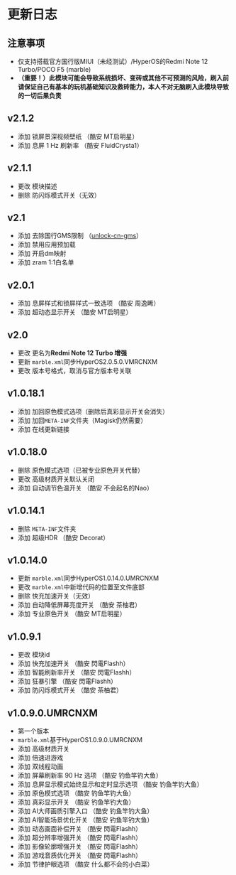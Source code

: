 # 更新日志

## 注意事项
- 仅支持搭载官方国行版MIUI（未经测试）/HyperOS的Redmi Note 12 Turbo/POCO F5 (marble)
- **（重要！）此模块可能会导致系统损坏、变砖或其他不可预测的风险，刷入前请保证自己有基本的玩机基础知识及救砖能力，本人不对无脑刷入此模块导致的一切后果负责**

## v2.1.2
- 添加 锁屏景深视频壁纸 （酷安 MT启明星）
- 添加 息屏 1 Hz 刷新率 （酷安 FluidCrysta1）

## v2.1.1
- 更改 模块描述
- 删除 防闪烁模式开关（无效）

## v2.1
- 添加 去除国行GMS限制 （[unlock-cn-gms](https://github.com/fei-ke/unlock-cn-gms)）
- 添加 禁用应用预加载
- 添加 开启dm映射
- 添加 zram 1:1白名单

## v2.0.1
- 添加 息屏样式和锁屏样式一致选项 （酷安 周逸睎）
- 添加 超动态显示开关 （酷安 MT启明星）

## v2.0
- 更改 更名为**Redmi Note 12 Turbo 增强**
- 更新 `marble.xml`同步HyperOS2.0.5.0.VMRCNXM
- 更改 版本号格式，取消与官方版本号关联

## v1.0.18.1
- 添加 加回原色模式选项（删除后真彩显示开关会消失）
- 添加 加回`META-INF`文件夹（Magisk仍然需要）
- 添加 在线更新链接

## v1.0.18.0
- 删除 原色模式选项（已被专业原色开关代替）
- 更改 高级材质开关默认关闭
- 添加 自动调节色温开关 （酷安 不会起名的Nao）

## v1.0.14.1
- 删除 `META-INF`文件夹
- 添加 超级HDR （酷安 Decorat）

## v1.0.14.0
- 更新 `marble.xml`同步HyperOS1.0.14.0.UMRCNXM
- 更改 `marble.xml`中新增代码的位置至文件底部
- 删除 快充加速开关（无效）
- 添加 自动降低屏幕亮度开关 （酷安 茶柚君）
- 添加 专业原色开关 （酷安 MT启明星）

## v1.0.9.1
- 更改 模块id
- 添加 快充加速开关 （酷安 閃電Flashh）
- 添加 智能刷新率开关 （酷安 閃電Flashh）
- 添加 狂暴引擎 （酷安 閃電Flashh）
- 添加 防闪烁模式开关 （酷安 茶柚君）

## v1.0.9.0.UMRCNXM
- 第一个版本
- `marble.xml`基于HyperOS1.0.9.0.UMRCNXM
- 添加 高级材质开关
- 添加 倍速进游戏
- 添加 双线程动画
- 添加 屏幕刷新率 90 Hz 选项 （酷安 钓鱼竿钓大鱼）
- 添加 息屏显示模式始终显示和定时显示选项 （酷安 钓鱼竿钓大鱼）
- 添加 原色模式选项 （酷安 钓鱼竿钓大鱼）
- 添加 真彩显示开关 （酷安 钓鱼竿钓大鱼）
- 添加 AI大师画质引擎入口 （酷安 钓鱼竿钓大鱼）
- 添加 AI智能场景优化开关 （酷安 钓鱼竿钓大鱼）
- 添加 动态画面补偿开关 （酷安 閃電Flashh）
- 添加 超分辨率增强开关 （酷安 閃電Flashh）
- 添加 影像轮廓增强开关 （酷安 閃電Flashh）
- 添加 游戏音质优化开关 （酷安 閃電Flashh）
- 添加 节律护眼选项 （酷安 什么都不会的小白菜）